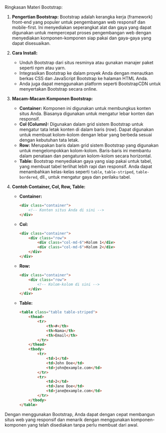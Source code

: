 Ringkasan Materi Bootstrap:

1. **Pengertian Bootstrap:**
   Bootstrap adalah kerangka kerja (framework) front-end yang populer untuk pengembangan web responsif dan mobile-first. Ini menyediakan seperangkat alat dan gaya yang dapat digunakan untuk mempercepat proses pengembangan web dengan menyediakan komponen-komponen siap pakai dan gaya-gaya yang dapat disesuaikan.

2. **Cara Install:**
   - Unduh Bootstrap dari situs resminya atau gunakan manajer paket seperti npm atau yarn.
   - Integrasikan Bootstrap ke dalam proyek Anda dengan menautkan berkas CSS dan JavaScript Bootstrap ke halaman HTML Anda.
   - Anda juga dapat menggunakan platform seperti BootstrapCDN untuk menyertakan Bootstrap secara online.

3. **Macam-Macam Komponen Bootstrap:**
   - **Container:** Komponen ini digunakan untuk membungkus konten situs Anda. Biasanya digunakan untuk mengatur lebar konten dan responsif.
   - **Col (Column):** Digunakan dalam grid sistem Bootstrap untuk mengatur tata letak konten di dalam baris (row). Dapat digunakan untuk membuat kolom-kolom dengan lebar yang berbeda sesuai dengan kebutuhan tata letak.
   - **Row:** Merupakan baris dalam grid sistem Bootstrap yang digunakan untuk mengelompokkan kolom-kolom. Baris-baris ini membantu dalam penataan dan pengaturan kolom-kolom secara horizontal.
   - **Table:** Bootstrap menyediakan gaya yang siap pakai untuk tabel, yang membuat tabel terlihat lebih rapi dan responsif. Anda dapat menambahkan kelas-kelas seperti `table`, `table-striped`, `table-bordered`, dll., untuk mengatur gaya dan perilaku tabel.

4. **Contoh Container, Col, Row, Table:**
   - **Container:**
     ```html
     <div class="container">
         <!-- Konten situs Anda di sini -->
     </div>
     ```

   - **Col:**
     ```html
     <div class="container">
         <div class="row">
             <div class="col-md-6">Kolom 1</div>
             <div class="col-md-6">Kolom 2</div>
         </div>
     </div>
     ```

   - **Row:**
     ```html
     <div class="container">
         <div class="row">
             <!-- Kolom-kolom di sini -->
         </div>
     </div>
     ```

   - **Table:**
     ```html
     <table class="table table-striped">
         <thead>
             <tr>
                 <th>#</th>
                 <th>Nama</th>
                 <th>Email</th>
             </tr>
         </thead>
         <tbody>
             <tr>
                 <td>1</td>
                 <td>John Doe</td>
                 <td>john@example.com</td>
             </tr>
             <tr>
                 <td>2</td>
                 <td>Jane Doe</td>
                 <td>jane@example.com</td>
             </tr>
         </tbody>
     </table>
     ```

Dengan menggunakan Bootstrap, Anda dapat dengan cepat membangun situs web yang responsif dan menarik dengan menggunakan komponen-komponen yang telah disediakan tanpa perlu membuat dari awal.
